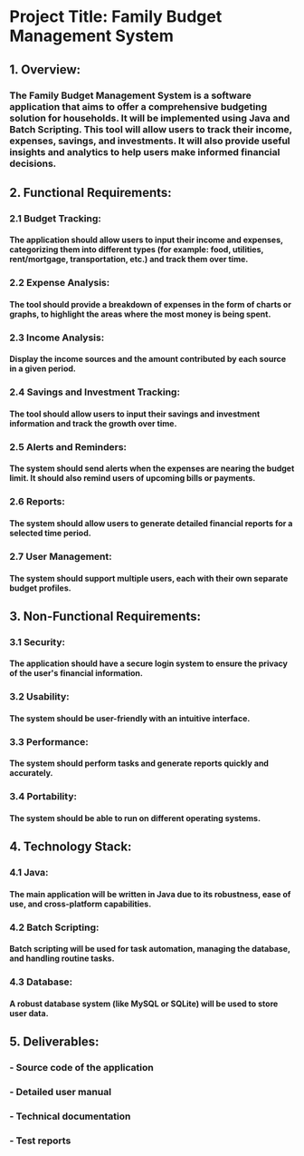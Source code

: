 # Project Title: Family Budget Management System

## 1. Overview:

### The Family Budget Management System is a software application that aims to offer a comprehensive budgeting solution for households. It will be implemented using Java and Batch Scripting. This tool will allow users to track their income, expenses, savings, and investments. It will also provide useful insights and analytics to help users make informed financial decisions.

## 2. Functional Requirements:

### 2.1 Budget Tracking:

#### The application should allow users to input their income and expenses, categorizing them into different types (for example: food, utilities, rent/mortgage, transportation, etc.) and track them over time.

### 2.2 Expense Analysis:

#### The tool should provide a breakdown of expenses in the form of charts or graphs, to highlight the areas where the most money is being spent.

### 2.3 Income Analysis:

#### Display the income sources and the amount contributed by each source in a given period.

### 2.4 Savings and Investment Tracking:

#### The tool should allow users to input their savings and investment information and track the growth over time.

### 2.5 Alerts and Reminders:

#### The system should send alerts when the expenses are nearing the budget limit. It should also remind users of upcoming bills or payments.

### 2.6 Reports:

#### The system should allow users to generate detailed financial reports for a selected time period.

### 2.7 User Management:

#### The system should support multiple users, each with their own separate budget profiles.

## 3. Non-Functional Requirements:

### 3.1 Security:

#### The application should have a secure login system to ensure the privacy of the user's financial information. 

### 3.2 Usability:

#### The system should be user-friendly with an intuitive interface.

### 3.3 Performance:

#### The system should perform tasks and generate reports quickly and accurately.

### 3.4 Portability:

#### The system should be able to run on different operating systems.

## 4. Technology Stack:

### 4.1 Java:

#### The main application will be written in Java due to its robustness, ease of use, and cross-platform capabilities.

### 4.2 Batch Scripting:

#### Batch scripting will be used for task automation, managing the database, and handling routine tasks.

### 4.3 Database:

#### A robust database system (like MySQL or SQLite) will be used to store user data.

## 5. Deliverables:

### - Source code of the application
### - Detailed user manual
### - Technical documentation
### - Test reports
